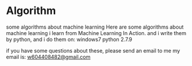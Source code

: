 # Algorithm
some algorithms about machine learning
Here are some algorithms about machine learning i learn from Machine Learning In Action. and i write them by python, and 
i do them on:
windows7
python 2.7.9

if you have some questions about these, please send an email to me
my email is: w604408482@gmail.com
